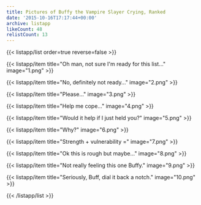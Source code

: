 ```yaml
---
title: Pictures of Buffy the Vampire Slayer Crying, Ranked
date: '2015-10-16T17:17:44+00:00'
archive: listapp
likeCount: 48
relistCount: 13
---
```



{{< listapp/list order=true reverse=false >}}

   {{< listapp/item title="Oh man, not sure I'm ready for this list..."
      image="1.png" >}}

   {{< listapp/item title="No, definitely not ready…"
      image="2.png" >}}

   {{< listapp/item title="Please..."
      image="3.png" >}}

   {{< listapp/item title="Help me cope..."
      image="4.png" >}}

   {{< listapp/item title="Would it help if I just held you?"
      image="5.png" >}}

   {{< listapp/item title="Why?"
      image="6.png" >}}

   {{< listapp/item title="Strength + vulnerability ="
      image="7.png" >}}

   {{< listapp/item title="Ok this is rough but maybe..."
      image="8.png" >}}

   {{< listapp/item title="Not really feeling this one Buffy."
      image="9.png" >}}

   {{< listapp/item title="Seriously, Buff, dial it back a notch."
      image="10.png" >}}

{{< /listapp/list >}}

